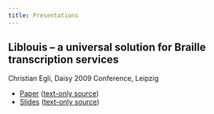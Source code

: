 ```yaml
---
title: Presentations
---
```


## Liblouis – a universal solution for Braille transcription services

Christian Egli, Daisy 2009 Conference, Leipzig

- [Paper](liblouisPaper.pdf) ([text-only source](liblouisPaper.org))
- [Slides](liblouisSlides.pdf) ([text-only source](liblouisSlides.org))

